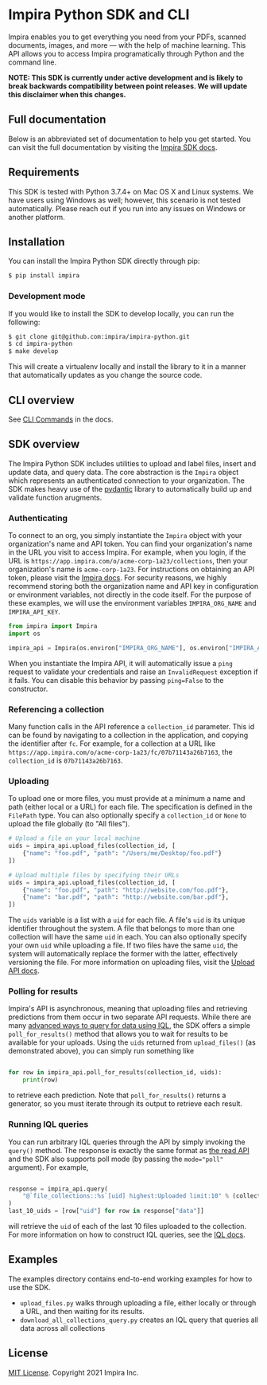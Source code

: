 # Impira Python SDK and CLI

Impira enables you to get everything you need from your PDFs, scanned documents, images, and more — with the help of machine learning. This API allows you to access Impira programatically through Python and the command line.

**NOTE: This SDK is currently under active development and is likely to break backwards compatibility between point releases. We will update this disclaimer when this changes.**

## Full documentation

Below is an abbreviated set of documentation to help you get started. You can visit the full documentation by visiting the [Impira SDK docs](https://impira.github.io/impira-python/index.html).

## Requirements

This SDK is tested with Python 3.7.4+ on Mac OS X and Linux systems. We have users using Windows as well; however, this scenario is not tested automatically. Please reach out if you run into any issues on Windows or another platform.

## Installation

You can install the Impira Python SDK directly through pip:

```bash
$ pip install impira
```

### Development mode

If you would like to install the SDK to develop locally, you can run the following:

```bash
$ git clone git@github.com:impira/impira-python.git
$ cd impira-python
$ make develop
```

This will create a virtualenv locally and install the library to it in a manner that automatically updates as you change the source code.

## CLI overview

See [CLI Commands](https://impira.github.io/impira-python/commands.html) in the docs.

## SDK overview

The Impira Python SDK includes utilities to upload and label files, insert and update data, and query data. The core abstraction is the `Impira` object which represents an authenticated connection to your organization. The SDK makes heavy use of the [pydantic](https://pydantic-docs.helpmanual.io/) library to automatically build up and validate function arugments.

### Authenticating

To connect to an org, you simply instantiate the `Impira` object with your organization's name and API token. You can find your organization's name in the URL you visit to access Impira. For example, when you login, if the URL is `https://app.impira.com/o/acme-corp-1a23/collections`, then your organization's name is `acme-corp-1a23`. For instructions on obtaining an API token, please visit the [Impira docs](https://www.impira.com/documentation/impira-read-api#toc-creating-an-api-token). For security reasons, we highly recommend storing both the organization name and API key in configuration or environment variables, not directly in the code itself. For the purpose of these examples, we will use the environment variables `IMPIRA_ORG_NAME` and `IMPIRA_API_KEY`.

```python
from impira import Impira
import os

impira_api = Impira(os.environ["IMPIRA_ORG_NAME"], os.environ["IMPIRA_API_KEY"])
```

When you instantiate the Impira API, it will automatically issue a `ping` request to validate your credentials and raise an `InvalidRequest` exception if it fails. You can disable this behavior by passing `ping=False` to the constructor.

### Referencing a collection

Many function calls in the API reference a `collection_id` parameter. This id can be found by navigating to a collection in the application, and copying the identifier after `fc`. For example, for a collection at a URL like `https://app.impira.com/o/acme-corp-1a23/fc/07b71143a26b7163`, the `collection_id` is `07b71143a26b7163`.

### Uploading

To upload one or more files, you must provide at a minimum a name and path (either local or a URL) for each file. The specification is defined in the `FilePath` type. You can also optionally specify a `collection_id` or `None` to upload the file globally (to "All files").

```python
# Upload a file on your local machine
uids = impira_api.upload_files(collection_id, [
    {"name": "foo.pdf", "path": "/Users/me/Desktop/foo.pdf"}
])

# Upload multiple files by specifying their URLs
uids = impira_api.upload_files(collection_id, [
    {"name": "foo.pdf", "path": "http://website.com/foo.pdf"},
    {"name": "bar.pdf", "path": "http://website.com/bar.pdf"},
])
```

The `uids` variable is a list with a `uid` for each file. A file's `uid` is its unique identifier throughout the system. A file that belongs to more than one collection will have the same `uid` in each. You can also optionally specify your own `uid` while uploading a file. If two files have the same `uid`, the system will automatically replace the former with the latter, effectively versioning the file. For more information on uploading files, visit the [Upload API docs](https://www.impira.com/documentation/impira-write-api).

### Polling for results

Impira's API is asynchronous, meaning that uploading files and retrieving predictions from them occur in two separate API requests. While there are many [advanced ways to query for data using IQL](https://www.impira.com/documentation/iql-for-advanced-queries), the SDK offers a simple `poll_for_results()` method that allows you to wait for results to be available for your uploads. Using the `uids` returned from `upload_files()` (as demonstrated above), you can simply run something like

```python

for row in impira_api.poll_for_results(collection_id, uids):
    print(row)
```

to retrieve each prediction. Note that `poll_for_results()` returns a generator, so you must iterate through its output to retrieve each result.

### Running IQL queries

You can run arbitrary IQL queries through the API by simply invoking the `query()` method. The response is exactly the same format as [the read API](https://www.impira.com/documentation/impira-read-api) and the SDK also supports poll mode (by passing the `mode="poll"` argument). For example,

```python

response = impira_api.query(
    "@`file_collections::%s`[uid] highest:Uploaded limit:10" % (collection_id)
)
last_10_uids = [row["uid"] for row in response["data"]]
```

will retrieve the `uid` of each of the last 10 files uploaded to the collection. For more information on how to construct IQL queries, see the [IQL docs](https://www.impira.com/documentation/iql-for-advanced-queries).

## Examples

The examples directory contains end-to-end working examples for how to use the SDK.
* `upload_files.py` walks through uploading a file, either locally or through a URL, and then waiting for its results.
* `download_all_collections_query.py` creates an IQL query that queries all data across all collections

## License

[MIT License](LICENSE). Copyright 2021 Impira Inc.
